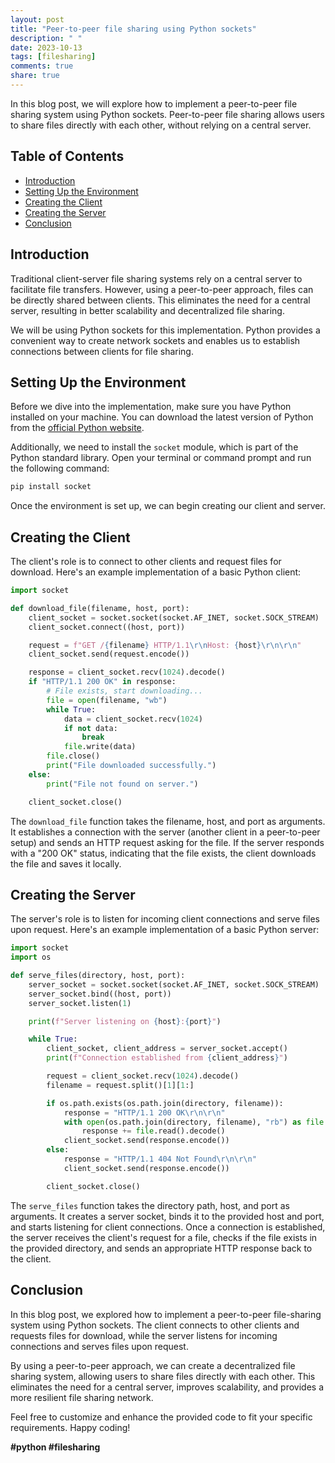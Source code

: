 ```yaml
---
layout: post
title: "Peer-to-peer file sharing using Python sockets"
description: " "
date: 2023-10-13
tags: [filesharing]
comments: true
share: true
---
```


In this blog post, we will explore how to implement a peer-to-peer file sharing system using Python sockets. Peer-to-peer file sharing allows users to share files directly with each other, without relying on a central server. 

## Table of Contents
- [Introduction](#introduction)
- [Setting Up the Environment](#setting-up-the-environment)
- [Creating the Client](#creating-the-client)
- [Creating the Server](#creating-the-server)
- [Conclusion](#conclusion)

## Introduction

Traditional client-server file sharing systems rely on a central server to facilitate file transfers. However, using a peer-to-peer approach, files can be directly shared between clients. This eliminates the need for a central server, resulting in better scalability and decentralized file sharing.

We will be using Python sockets for this implementation. Python provides a convenient way to create network sockets and enables us to establish connections between clients for file sharing.

## Setting Up the Environment

Before we dive into the implementation, make sure you have Python installed on your machine. You can download the latest version of Python from the [official Python website](https://www.python.org/downloads/).

Additionally, we need to install the `socket` module, which is part of the Python standard library. Open your terminal or command prompt and run the following command:

```bash
pip install socket
```

Once the environment is set up, we can begin creating our client and server.

## Creating the Client

The client's role is to connect to other clients and request files for download. Here's an example implementation of a basic Python client:

```python
import socket

def download_file(filename, host, port):
    client_socket = socket.socket(socket.AF_INET, socket.SOCK_STREAM)
    client_socket.connect((host, port))

    request = f"GET /{filename} HTTP/1.1\r\nHost: {host}\r\n\r\n"
    client_socket.send(request.encode())

    response = client_socket.recv(1024).decode()
    if "HTTP/1.1 200 OK" in response:
        # File exists, start downloading...
        file = open(filename, "wb")
        while True:
            data = client_socket.recv(1024)
            if not data:
                break
            file.write(data)
        file.close()
        print("File downloaded successfully.")
    else:
        print("File not found on server.")

    client_socket.close()
```

The `download_file` function takes the filename, host, and port as arguments. It establishes a connection with the server (another client in a peer-to-peer setup) and sends an HTTP request asking for the file. If the server responds with a "200 OK" status, indicating that the file exists, the client downloads the file and saves it locally.

## Creating the Server

The server's role is to listen for incoming client connections and serve files upon request. Here's an example implementation of a basic Python server:

```python
import socket
import os

def serve_files(directory, host, port):
    server_socket = socket.socket(socket.AF_INET, socket.SOCK_STREAM)
    server_socket.bind((host, port))
    server_socket.listen(1)

    print(f"Server listening on {host}:{port}")

    while True:
        client_socket, client_address = server_socket.accept()
        print(f"Connection established from {client_address}")

        request = client_socket.recv(1024).decode()
        filename = request.split()[1][1:]

        if os.path.exists(os.path.join(directory, filename)):
            response = "HTTP/1.1 200 OK\r\n\r\n"
            with open(os.path.join(directory, filename), "rb") as file:
                response += file.read().decode()
            client_socket.send(response.encode())
        else:
            response = "HTTP/1.1 404 Not Found\r\n\r\n"
            client_socket.send(response.encode())

        client_socket.close()
```

The `serve_files` function takes the directory path, host, and port as arguments. It creates a server socket, binds it to the provided host and port, and starts listening for client connections. Once a connection is established, the server receives the client's request for a file, checks if the file exists in the provided directory, and sends an appropriate HTTP response back to the client.

## Conclusion

In this blog post, we explored how to implement a peer-to-peer file-sharing system using Python sockets. The client connects to other clients and requests files for download, while the server listens for incoming connections and serves files upon request.

By using a peer-to-peer approach, we can create a decentralized file sharing system, allowing users to share files directly with each other. This eliminates the need for a central server, improves scalability, and provides a more resilient file sharing network.

Feel free to customize and enhance the provided code to fit your specific requirements. Happy coding!

**#python #filesharing**